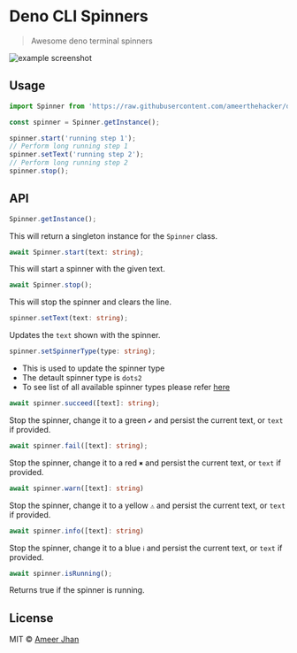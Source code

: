# Deno CLI Spinners

> Awesome deno terminal spinners

![example screenshot](https://i.imgur.com/RBsL1k9.gif)

## Usage

```typescript
import Spinner from 'https://raw.githubusercontent.com/ameerthehacker/deno-cli-spinners/master/mod.ts';

const spinner = Spinner.getInstance();

spinner.start('running step 1');
// Perform long running step 1
spinner.setText('running step 2');
// Perform long running step 2
spinner.stop();
```

## API

```typescript
Spinner.getInstance();
```

This will return a singleton instance for the `Spinner` class.

```typescript
await Spinner.start(text: string);
```

This will start a spinner with the given text.

```typescript
await Spinner.stop();
```

This will stop the spinner and clears the line.

```typescript
spinner.setText(text: string);
```

Updates the `text` shown with the spinner.

```typescript
spinner.setSpinnerType(type: string);
```

- This is used to update the spinner type
- The detault spinner type is `dots2`
- To see list of all available spinner types please refer [here](https://github.com/ameerthehacker/deno-cli-spinner/blob/master/spinners.ts)

```typescript
await spinner.succeed([text]: string);
```

Stop the spinner, change it to a green `✔` and persist the current text, or `text` if provided.

```typescript
await spinner.fail([text]: string);
```

Stop the spinner, change it to a red `✖` and persist the current text, or `text` if provided.

```typescript
await spinner.warn([text]: string)
```

Stop the spinner, change it to a yellow `⚠` and persist the current text, or `text` if provided.

```typescript
await spinner.info([text]: string)
```

Stop the spinner, change it to a blue `ℹ` and persist the current text, or `text` if provided.

```typescript
await spinner.isRunning();
```

Returns true if the spinner is running.

## License

MIT © [Ameer Jhan](mailto:ameerjhanprof@gmail.com)
